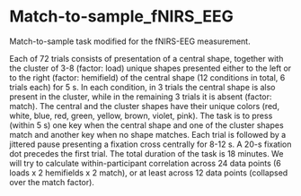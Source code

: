 # Match-to-sample_fNIRS_EEG
Match-to-sample task modified for the fNIRS-EEG measurement.

Each of 72 trials consists of presentation of a central shape, together with the cluster of 3-8 (factor: load) unique shapes presented either to the left or to the right (factor: hemifield) of the central shape (12 conditions in total, 6 trials each) for 5 s. In each condition, in 3 trials the central shape is also present in the cluster, while in the remaining 3 trials it is absent (factor: match). The central and the cluster shapes have their unique colors (red, white, blue, red, green, yellow, brown, violet, pink). The task is to press (within 5 s) one key when the central shape and one of the cluster shapes match and another key when no shape matches. Each trial is followed by a jittered pause presenting a fixation cross centrally for 8-12 s. A 20-s fixation dot precedes the first trial. The total duration of the task is 18 minutes. We will try to calculate within-participant correlation across 24 data points (6 loads x 2 hemifields x 2 match), or at least across 12 data points (collapsed over the match factor). 